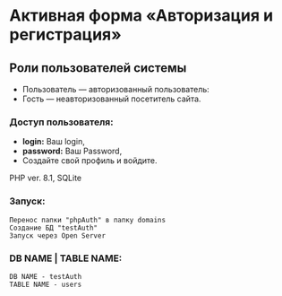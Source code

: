 # Активная форма «Авторизация и регистрация»

## Роли пользователей системы

* Пользователь — авторизованный пользователь:
* Гость — неавторизованный посетитель сайта.

### Доступ пользователя:

* **login:** Ваш login,
* **password:** Ваш Password,
* Создайте свой профиль и войдите.

PHP ver. 8.1, SQLite

### Запуск:

``` 
Перенос папки "phpAuth" в папку domains
Создание БД "testAuth"
Запуск через Open Server
```

### DB NAME | TABLE NAME:

``` 
DB NAME - testAuth
TABLE NAME - users
```